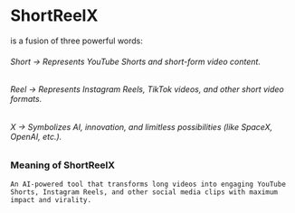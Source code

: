 # ShortReelX 
is a fusion of three powerful words:

###### Short → Represents YouTube Shorts and short-form video content.
###### Reel → Represents Instagram Reels, TikTok videos, and other short video formats.
###### X → Symbolizes AI, innovation, and limitless possibilities (like SpaceX, OpenAI, etc.).


### Meaning of ShortReelX
```An AI-powered tool that transforms long videos into engaging YouTube Shorts, Instagram Reels, and other social media clips with maximum impact and virality.```